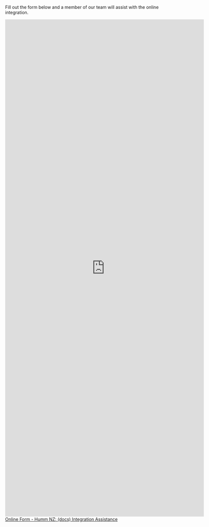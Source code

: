 Fill out the form below and a member of our team will assist with the online integration.

<!-- Display in AU -->
<div class="online-form" style=display:%au-only%>
    <iframe src="https://docs.google.com/forms/d/e/1FAIpQLSdQ-b2xI4MLgOUk2ZOMjt_IGWvxuySOtchmhHUhdkFKR9-7DA/viewform?embedded=true" width="640" height="1600" frameborder="0" marginheight="0" marginwidth="0">Loading…</iframe>
</div>

<!-- Display in NZ -->
<div class="online-form" style=display:%nz-only%>
    <script type="text/javascript" src="https://fxl.formstack.com/forms/js.php/humm_nz_integration_assistance"></script>
    <noscript>
        <a href="https://fxl.formstack.com/forms/humm_nz_integration_assistance" title="Online Form">Online Form - Humm NZ: (docs) Integration Assistance</a>
    </noscript>
</div>

<script src = "/js/custom.js"></script>